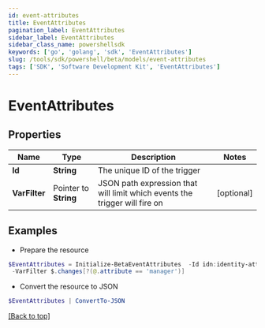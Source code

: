 ```yaml
---
id: event-attributes
title: EventAttributes
pagination_label: EventAttributes
sidebar_label: EventAttributes
sidebar_class_name: powershellsdk
keywords: ['go', 'golang', 'sdk', 'EventAttributes'] 
slug: /tools/sdk/powershell/beta/models/event-attributes
tags: ['SDK', 'Software Development Kit', 'EventAttributes']
---
```



# EventAttributes

## Properties

Name | Type | Description | Notes
------------ | ------------- | ------------- | -------------
**Id** |  **String** | The unique ID of the trigger | 
**VarFilter** |  Pointer to **String** | JSON path expression that will limit which events the trigger will fire on | [optional] 

## Examples

- Prepare the resource
```powershell
$EventAttributes = Initialize-BetaEventAttributes  -Id idn:identity-attributes-changed `
 -VarFilter $.changes[?(@.attribute == 'manager')]
```

- Convert the resource to JSON
```powershell
$EventAttributes | ConvertTo-JSON
```


[[Back to top]](#) 

